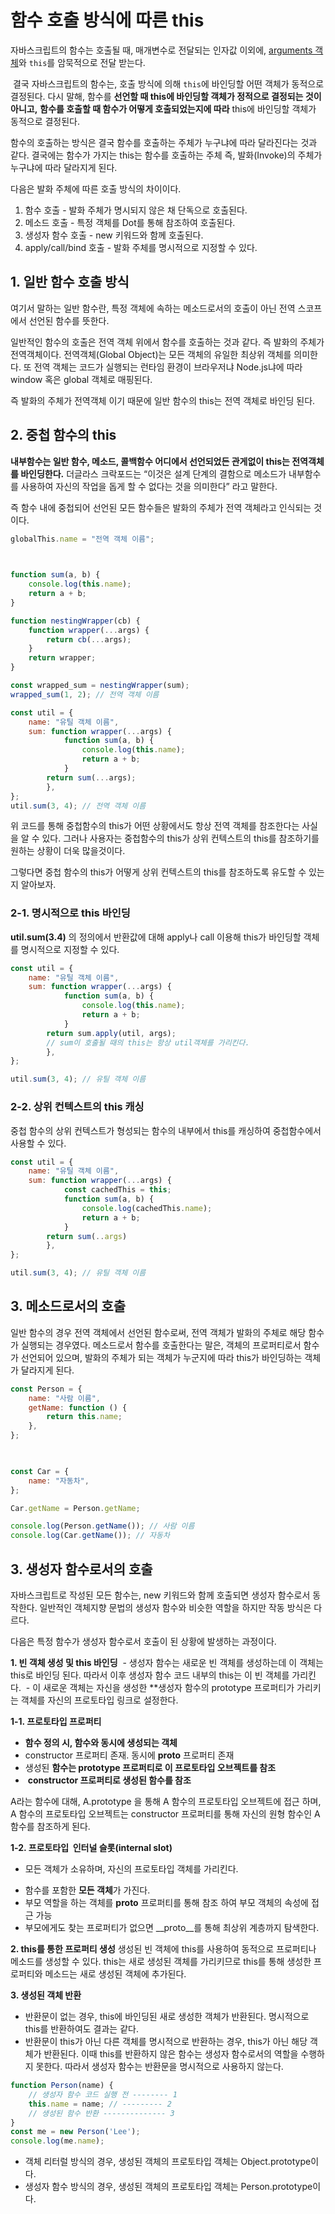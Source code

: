 # 함수 호출 방식에 따른 this

자바스크립트의 함수는 호출될 때, 매개변수로 전달되는 인자값 이외에, [arguments 객체](https://poiemaweb.com/js-function#61-arguments-%ED%94%84%EB%A1%9C%ED%8D%BC%ED%8B%B0)와 `this`를 암묵적으로 전달 받는다.

 결국 자바스크립트의 함수는, 호출 방식에 의해 `this`에 바인딩할 어떤 객체가 동적으로 결정된다. 다시 말해, 함수를 **선언할 때 this에 바인딩할 객체가 정적으로 결정되는 것이 아니고,** **함수를 호출할 때 함수가 어떻게 호출되었는지에 따라** this에 바인딩할 객체가 동적으로 결정된다.

함수의 호출하는 방식은 결국 함수를 호출하는 주체가 누구냐에 따라 달라진다는 것과 같다. 결국에는 함수가 가지는 this는 함수를 호출하는 주체 즉, 발화(Invoke)의 주체가 누구냐에 따라 달라지게 된다.

다음은 발화 주체에 따른 호출 방식의 차이이다.

1.  함수 호출 - 발화 주체가 명시되지 않은 채 단독으로 호출된다.
2.  메소드 호출 - 특정 객체를 Dot를 통해 참조하여 호출된다.
3.  생성자 함수 호출 - new 키워드와 함께 호출된다.
4.  apply/call/bind 호출 - 발화 주체를 명시적으로 지정할 수 있다.


## 1. 일반 함수 호출 방식

여기서 말하는 일반 함수란, 특정 객체에 속하는 메소드로서의 호출이 아닌 전역 스코프에서 선언된 함수를 뜻한다.

일반적인 함수의 호출은 전역 객체 위에서 함수를 호출하는 것과 같다. 즉 발화의 주체가 전역객체이다. 전역객체(Global Object)는 모든 객체의 유일한 최상위 객체를 의미한다. 또 전역 객체는 코드가 실행되는 런타임 환경이 브라우저냐 Node.js냐에 따라 window 혹은 global 객체로 매핑된다.

즉 발화의 주체가 전역객체 이기 때문에 일반 함수의 this는 전역 객체로 바인딩 된다.


## 2. 중첩 함수의 this

**내부함수는 일반 함수, 메소드, 콜백함수 어디에서 선언되었든 관게없이 this는 전역객체를 바인딩한다.** 더글라스 크락포드는 “이것은 설계 단계의 결함으로 메소드가 내부함수를 사용하여 자신의 작업을 돕게 할 수 없다는 것을 의미한다” 라고 말한다. 

즉 함수 내에 중첩되어 선언된 모든 함수들은 발화의 주체가 전역 객체라고 인식되는 것이다.

```js
globalThis.name = "전역 객체 이름";

  

function sum(a, b) {
	console.log(this.name);
	return a + b;
}

function nestingWrapper(cb) {
	function wrapper(...args) {
		return cb(...args);
	}
	return wrapper;
}

const wrapped_sum = nestingWrapper(sum);
wrapped_sum(1, 2); // 전역 객체 이름

const util = {
	name: "유틸 객체 이름",
	sum: function wrapper(...args) {
			function sum(a, b) {
				console.log(this.name);
				return a + b;
			}
		return sum(...args);
		},
};
util.sum(3, 4); // 전역 객체 이름

```

위 코드를 통해 중첩함수의 this가 어떤 상황에서도 항상 전역 객체를 참조한다는 사실을 알 수 있다. 그러나 사용자는 중첩함수의 this가 상위 컨텍스트의 this를 참조하기를 원하는 상황이 더욱 많을것이다.

그렇다면 중첩 함수의 this가 어떻게 상위 컨텍스트의 this를 참조하도록 유도할 수 있는지 알아보자.


### 2-1. 명시적으로 this 바인딩

**util.sum(3.4)** 의 정의에서 반환값에 대해 apply나 call 이용해 this가 바인딩할 객체를 명시적으로 지정할 수 있다.

```js
const util = {
	name: "유틸 객체 이름",
	sum: function wrapper(...args) {
			function sum(a, b) {
				console.log(this.name);
				return a + b;
			}
		return sum.apply(util, args); 
		// sum이 호출될 때의 this는 항상 util객체를 가리킨다.
		},
};

util.sum(3, 4); // 유틸 객체 이름
```

### 2-2. 상위 컨텍스트의 this 캐싱

중첩 함수의 상위 컨텍스트가 형성되는 함수의 내부에서 this를 캐싱하여 중첩함수에서 사용할 수 있다.


```js
const util = {
	name: "유틸 객체 이름",
	sum: function wrapper(...args) {
			const cachedThis = this;
			function sum(a, b) {
				console.log(cachedThis.name);
				return a + b;
			}
		return sum(..args)
		},
};

util.sum(3, 4); // 유틸 객체 이름
```


## 3. 메소드로서의 호출

일반 함수의 경우 전역 객체에서 선언된 함수로써, 전역 객체가 발화의 주체로 해당 함수가 실행되는 경우였다. 메소드로서 함수를 호출한다는 말은, 객체의 프로퍼티로서 함수가 선언되어 있으며, 발화의 주체가 되는 객체가 누군지에 따라 this가 바인딩하는 객체가 달라지게 된다.

```js
const Person = {
	name: "사람 이름",
	getName: function () {
		return this.name;
	},
};

  

const Car = {
	name: "자동차",
};

Car.getName = Person.getName;

console.log(Person.getName()); // 사람 이름
console.log(Car.getName()); // 자동차
```


## 3. 생성자 함수로서의 호출

자바스크립트로 작성된 모든 함수는, new 키워드와 함께 호출되면 생성자 함수로서 동작한다. 일반적인 객체지향 문법의 생성자 함수와 비슷한 역할을 하지만 작동 방식은 다르다.

다음은 특정 함수가 생성자 함수로서 호출이 된 상황에 발생하는 과정이다.

**1. 빈 객체 생성 및 this 바인딩**
 - 생성자 함수는 새로운 빈 객체를 생성하는데 이 객체는 this로 바인딩 된다. 따라서 이후 생성자 함수 코드 내부의 this는 이 빈 객체를 가리킨다.
 - 이 새로운 객체는 자신을 생성한 **생성자 함수의 prototype 프로퍼티가 가리키는 객체를 자신의 프로토타입 링크로 설정한다.

**1-1. 프로토타입 프로퍼티**
-   **함수 정의 시, 함수와 동시에 생성되는 객체**
-   constructor 프로퍼티 존재. 동시에 __proto__ 프로퍼티 존재
-   생성된 **함수는 prototype 프로퍼티로 이 프로토타입 오브젝트를 참조**
-   **constructor 프로퍼티로 생성된 함수를 참조**

A라는 함수에 대해, A.prototype 을 통해 A 함수의 프로토타입 오브젝트에 접근 하며, A 함수의 프로토타입 오브젝트는 constructor 프로퍼티를 통해 자신의 원형 함수인 A함수를 참조하게 된다.

**1-2. 프로토타입  인터널 슬롯(internal slot)**
* 모든 객체가 소유하며, 자신의 프로토타입 객체를 가리킨다.
-   함수를 포함한 **모든 객체**가 가진다.
-   부모 역할을 하는 객체를 __proto__ 프로퍼티를 통해 참조 하여 부모 객체의 속성에 접근 가능
-   부모에게도 찾는 프로퍼티가 없으면 __proto__를 통해 최상위 계층까지 탐색한다.

**2. this를 통한 프로퍼티 생성**
생성된 빈 객체에 this를 사용하여 동적으로 프로퍼티나 메소드를 생성할 수 있다. this는 새로 생성된 객체를 가리키므로 this를 통해 생성한 프로퍼티와 메소드는 새로 생성된 객체에 추가된다.

**3. 생성된 객체 반환**
-   반환문이 없는 경우, this에 바인딩된 새로 생성한 객체가 반환된다. 명시적으로 this를 반환하여도 결과는 같다.
-   반환문이 this가 아닌 다른 객체를 명시적으로 반환하는 경우, this가 아닌 해당 객체가 반환된다. 이때 this를 반환하지 않은 함수는 생성자 함수로서의 역할을 수행하지 못한다. 따라서 생성자 함수는 반환문을 명시적으로 사용하지 않는다.

```js
function Person(name) {
	// 생성자 함수 코드 실행 전 -------- 1 
	this.name = name; // --------- 2
	// 생성된 함수 반환 -------------- 3 
} 
const me = new Person('Lee'); 
console.log(me.name);

```

-   객체 리터럴 방식의 경우, 생성된 객체의 프로토타입 객체는 Object.prototype이다.
-   생성자 함수 방식의 경우, 생성된 객체의 프로토타입 객체는 Person.prototype이다.